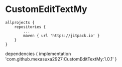 # CustomEditTextMy


	allprojects {
		repositories {
			...
			maven { url 'https://jitpack.io' }
		}
	}
  
  
  
  dependencies {
	        implementation 'com.github.mexasuxa2927:CustomEditTextMy:1.0.1'
	}
